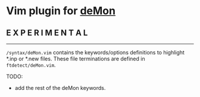 # Vim plugin for [deMon](http://www.demon-software.com/public_html/index.html)
## E X P E R I M E N T A L
***

`/syntax/deMon.vim` contains the keywords/options definitions to highlight 
*.inp or *.new files. These file terminations are defined in 
`ftdetect/deMon.vim`.

TODO: 

- add the rest of the deMon keywords.
